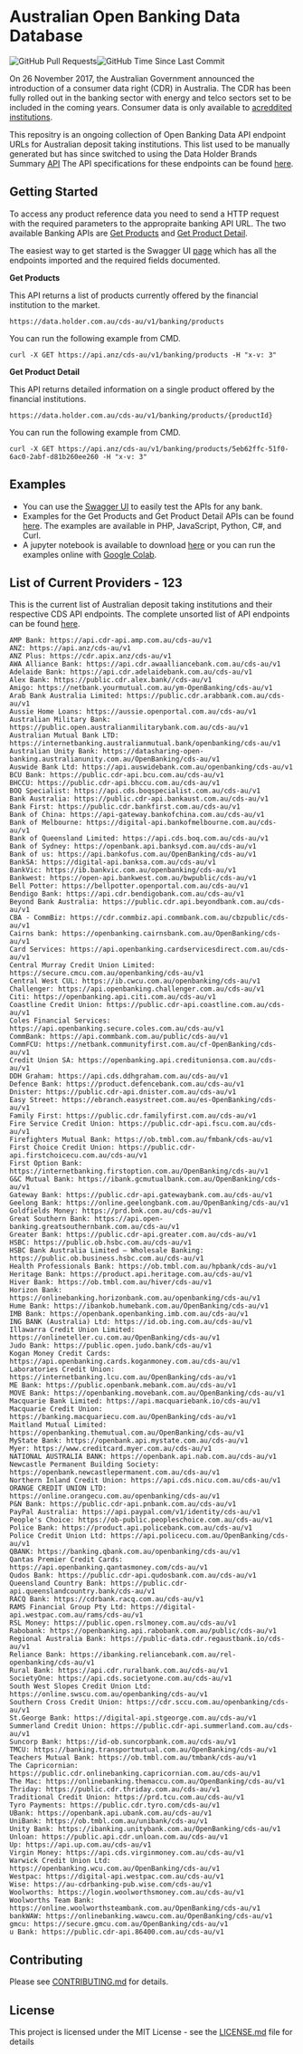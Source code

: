 # Australian Open Banking Data Database
<img alt="GitHub Pull Requests" src="https://img.shields.io/github/issues-pr/Uskompuf/Australian-Open-Banking-Data-Database.svg?sanitize=true"/><img alt="GitHub Time Since Last Commit" src="https://img.shields.io/github/last-commit/Uskompuf/Australian-Open-Banking-Data-Database.svg?sanitize=true"/>

On 26 November 2017, the Australian Government announced the introduction of a consumer data right (CDR) in Australia. The CDR has been fully rolled out in the banking sector with energy and telco sectors set to be included in the coming years. Consumer data is only available to [acreddited institutions](https://www.cdr.gov.au/find-a-provider?providerType=Data%2520Recipient).

This repositry is an ongoing collection of Open Banking Data API endpoint URLs for Australian deposit taking institutions. This list used to be manually generated but has since switched to using the Data Holder Brands Summary [API](https://www.cdr.gov.au/for-providers/how-find-data-holders-product-data-request-service) The API specifications for these endpoints can be found [here](https://consumerdatastandardsaustralia.github.io/standards/#future-dated-obligations).

## Getting Started ##

To access any product reference data you need to send a HTTP request with the required parameters to the appropraite banking API URL. The two available Banking APIs are [Get Products](https://consumerdatastandardsaustralia.github.io/standards/#get-products) and [Get Product Detail](https://consumerdatastandardsaustralia.github.io/standards/#get-product-detail).

The easiest way to get started is the Swagger UI [page](https://generator.swagger.io/?url=https://raw.githubusercontent.com/LukePrior/Australian-Open-Banking-Data-Database/main/examples/CDS-Products.yaml) which has all the endpoints imported and the required fields documented.

**Get Products**

This API returns a list of products currently offered by the financial institution to the market.

`https://data.holder.com.au/cds-au/v1/banking/products`

You can run the following example from CMD.

`curl -X GET https://api.anz/cds-au/v1/banking/products -H "x-v: 3"`

**Get Product Detail**

This API returns detailed information on a single product offered by the financial institutions.

`https://data.holder.com.au/cds-au/v1/banking/products/{productId}`

You can run the following example from CMD.

`curl -X GET https://api.anz/cds-au/v1/banking/products/5eb62ffc-51f0-6ac0-2abf-d81b260ee260 -H "x-v: 3"`

## Examples

- You can use the [Swagger UI](https://generator.swagger.io/?url=https://raw.githubusercontent.com/LukePrior/Australian-Open-Banking-Data-Database/main/examples/CDS-Products.yaml) to easily test the APIs for any bank.
- Examples for the Get Products and Get Product Detail APIs can be found [here](EXAMPLES.md). The examples are available in PHP, JavaScript, Python, C#, and Curl.
- A jupyter notebook is available to download [here](examples/Australian_Open_Banking_Data.ipynb) or you can run the examples online with [Google Colab](https://colab.research.google.com/drive/1P_Tlww5VWMXJx7qhmISrhaqgxbF-yZRs#offline=true&sandboxMode=true).

## List of Current Providers - <!-- COUNT -->123<!-- /COUNT -->

This is the current list of Australian deposit taking institutions and their respective CDS API endpoints. The complete unsorted list of API endpoints can be found [here](raw/complete.txt).

<!-- BRANDS -->
```
AMP Bank: https://api.cdr-api.amp.com.au/cds-au/v1
ANZ: https://api.anz/cds-au/v1
ANZ Plus: https://cdr.apix.anz/cds-au/v1
AWA Alliance Bank: https://api.cdr.awaalliancebank.com.au/cds-au/v1
Adelaide Bank: https://api.cdr.adelaidebank.com.au/cds-au/v1
Alex Bank: https://public.cdr.alex.bank//cds-au/v1
Amigo: https://netbank.yourmutual.com.au/ym-OpenBanking/cds-au/v1
Arab Bank Australia Limited: https://public.cdr.arabbank.com.au/cds-au/v1
Aussie Home Loans: https://aussie.openportal.com.au/cds-au/v1
Australian Military Bank: https://public.open.australianmilitarybank.com.au/cds-au/v1
Australian Mutual Bank LTD: https://internetbanking.australianmutual.bank/openbanking/cds-au/v1
Australian Unity Bank: https://datasharing-open-banking.australianunity.com.au/OpenBanking/cds-au/v1
Auswide Bank Ltd: https://api.auswidebank.com.au/openbanking/cds-au/v1
BCU Bank: https://public.cdr-api.bcu.com.au/cds-au/v1
BHCCU: https://public.cdr-api.bhccu.com.au/cds-au/v1
BOQ Specialist: https://api.cds.boqspecialist.com.au/cds-au/v1
Bank Australia: https://public.cdr-api.bankaust.com.au/cds-au/v1
Bank First: https://public.cdr.bankfirst.com.au/cds-au/v1
Bank of China: https://api-gateway.bankofchina.com.au/cds-au/v1
Bank of Melbourne: https://digital-api.bankofmelbourne.com.au/cds-au/v1
Bank of Queensland Limited: https://api.cds.boq.com.au/cds-au/v1
Bank of Sydney: https://openbank.api.banksyd.com.au/cds-au/v1
Bank of us: https://api.bankofus.com.au/OpenBanking/cds-au/v1
BankSA: https://digital-api.banksa.com.au/cds-au/v1
BankVic: https://ib.bankvic.com.au/openbanking/cds-au/v1
Bankwest: https://open-api.bankwest.com.au/bwpublic/cds-au/v1
Bell Potter: https://bellpotter.openportal.com.au/cds-au/v1
Bendigo Bank: https://api.cdr.bendigobank.com.au/cds-au/v1
Beyond Bank Australia: https://public.cdr.api.beyondbank.com.au/cds-au/v1
CBA - CommBiz: https://cdr.commbiz.api.commbank.com.au/cbzpublic/cds-au/v1
Cairns bank: https://openbanking.cairnsbank.com.au/OpenBanking/cds-au/v1
Card Services: https://api.openbanking.cardservicesdirect.com.au/cds-au/v1
Central Murray Credit Union Limited: https://secure.cmcu.com.au/openbanking/cds-au/v1
Central West CUL: https://ib.cwcu.com.au/openbanking/cds-au/v1
Challenger: https://api.openbanking.challenger.com.au/cds-au/v1
Citi: https://openbanking.api.citi.com.au/cds-au/v1
Coastline Credit Union: https://public.cdr-api.coastline.com.au/cds-au/v1
Coles Financial Services: https://api.openbanking.secure.coles.com.au/cds-au/v1
CommBank: https://api.commbank.com.au/public/cds-au/v1
CommFCU: https://netbank.communityfirst.com.au/cf-OpenBanking/cds-au/v1
Credit Union SA: https://openbanking.api.creditunionsa.com.au/cds-au/v1
DDH Graham: https://api.cds.ddhgraham.com.au/cds-au/v1
Defence Bank: https://product.defencebank.com.au/cds-au/v1
Dnister: https://public.cdr-api.dnister.com.au/cds-au/v1
Easy Street: https://ebranch.easystreet.com.au/es-OpenBanking/cds-au/v1
Family First: https://public.cdr.familyfirst.com.au/cds-au/v1
Fire Service Credit Union: https://public.cdr-api.fscu.com.au/cds-au/v1
Firefighters Mutual Bank: https://ob.tmbl.com.au/fmbank/cds-au/v1
First Choice Credit Union: https://public.cdr-api.firstchoicecu.com.au/cds-au/v1
First Option Bank: https://internetbanking.firstoption.com.au/OpenBanking/cds-au/v1
G&C Mutual Bank: https://ibank.gcmutualbank.com.au/OpenBanking/cds-au/v1
Gateway Bank: https://public.cdr-api.gatewaybank.com.au/cds-au/v1
Geelong Bank: https://online.geelongbank.com.au/OpenBanking/cds-au/v1
Goldfields Money: https://prd.bnk.com.au/cds-au/v1
Great Southern Bank: https://api.open-banking.greatsouthernbank.com.au/cds-au/v1
Greater Bank: https://public.cdr-api.greater.com.au/cds-au/v1
HSBC: https://public.ob.hsbc.com.au/cds-au/v1
HSBC Bank Australia Limited – Wholesale Banking: https://public.ob.business.hsbc.com.au/cds-au/v1
Health Professionals Bank: https://ob.tmbl.com.au/hpbank/cds-au/v1
Heritage Bank: https://product.api.heritage.com.au/cds-au/v1
Hiver Bank: https://ob.tmbl.com.au/hiver/cds-au/v1
Horizon Bank: https://onlinebanking.horizonbank.com.au/openbanking/cds-au/v1
Hume Bank: https://ibankob.humebank.com.au/OpenBanking/cds-au/v1
IMB Bank: https://openbank.openbanking.imb.com.au/cds-au/v1
ING BANK (Australia) Ltd: https://id.ob.ing.com.au/cds-au/v1
Illawarra Credit Union Limited: https://onlineteller.cu.com.au/OpenBanking/cds-au/v1
Judo Bank: https://public.open.judo.bank/cds-au/v1
Kogan Money Credit Cards: https://api.openbanking.cards.koganmoney.com.au/cds-au/v1
Laboratories Credit Union: https://internetbanking.lcu.com.au/OpenBanking/cds-au/v1
ME Bank: https://public.openbank.mebank.com.au/cds-au/v1
MOVE Bank: https://openbanking.movebank.com.au/OpenBanking/cds-au/v1
Macquarie Bank Limited: https://api.macquariebank.io/cds-au/v1
Macquarie Credit Union: https://banking.macquariecu.com.au/OpenBanking/cds-au/v1
Maitland Mutual Limited: https://openbanking.themutual.com.au/OpenBanking/cds-au/v1
MyState Bank: https://openbank.api.mystate.com.au/cds-au/v1
Myer: https://www.creditcard.myer.com.au/cds-au/v1
NATIONAL AUSTRALIA BANK: https://openbank.api.nab.com.au/cds-au/v1
Newcastle Permanent Building Society: https://openbank.newcastlepermanent.com.au/cds-au/v1
Northern Inland Credit Union: https://api.cds.nicu.com.au/cds-au/v1
ORANGE CREDIT UNION LTD: https://online.orangecu.com.au/openbanking/cds-au/v1
P&N Bank: https://public.cdr-api.pnbank.com.au/cds-au/v1
PayPal Australia: https://api.paypal.com/v1/identity/cds-au/v1
People's Choice: https://ob-public.peopleschoice.com.au/cds-au/v1
Police Bank: https://product.api.policebank.com.au/cds-au/v1
Police Credit Union Ltd: https://api.policecu.com.au/OpenBanking/cds-au/v1
QBANK: https://banking.qbank.com.au/openbanking/cds-au/v1
Qantas Premier Credit Cards: https://api.openbanking.qantasmoney.com/cds-au/v1
Qudos Bank: https://public.cdr-api.qudosbank.com.au/cds-au/v1
Queensland Country Bank: https://public.cdr-api.queenslandcountry.bank/cds-au/v1
RACQ Bank: https://cdrbank.racq.com.au/cds-au/v1
RAMS Financial Group Pty Ltd: https://digital-api.westpac.com.au/rams/cds-au/v1
RSL Money: https://public.open.rslmoney.com.au/cds-au/v1
Rabobank: https://openbanking.api.rabobank.com.au/public/cds-au/v1
Regional Australia Bank: https://public-data.cdr.regaustbank.io/cds-au/v1
Reliance Bank: https://ibanking.reliancebank.com.au/rel-openbanking/cds-au/v1
Rural Bank: https://api.cdr.ruralbank.com.au/cds-au/v1
SocietyOne: https://api.cds.societyone.com.au/cds-au/v1
South West Slopes Credit Union Ltd: https://online.swscu.com.au/openbanking/cds-au/v1
Southern Cross Credit Union: https://cdr.sccu.com.au/openbanking/cds-au/v1
St.George Bank: https://digital-api.stgeorge.com.au/cds-au/v1
Summerland Credit Union: https://public.cdr-api.summerland.com.au/cds-au/v1
Suncorp Bank: https://id-ob.suncorpbank.com.au/cds-au/v1
TMCU: https://banking.transportmutual.com.au/OpenBanking/cds-au/v1
Teachers Mutual Bank: https://ob.tmbl.com.au/tmbank/cds-au/v1
The Capricornian: https://public.cdr.onlinebanking.capricornian.com.au/cds-au/v1
The Mac: https://onlinebanking.themaccu.com.au/OpenBanking/cds-au/v1
Thriday: https://public.cdr.thriday.com.au/cds-au/v1
Traditional Credit Union: https://prd.tcu.com.au/cds-au/v1
Tyro Payments: https://public.cdr.tyro.com/cds-au/v1
UBank: https://openbank.api.ubank.com.au/cds-au/v1
UniBank: https://ob.tmbl.com.au/unibank/cds-au/v1
Unity Bank: https://ibanking.unitybank.com.au/OpenBanking/cds-au/v1
Unloan: https://public.api.cdr.unloan.com.au/cds-au/v1
Up: https://api.up.com.au/cds-au/v1
Virgin Money: https://api.cds.virginmoney.com.au/cds-au/v1
Warwick Credit Union Ltd: https://openbanking.wcu.com.au/OpenBanking/cds-au/v1
Westpac: https://digital-api.westpac.com.au/cds-au/v1
Wise: https://au-cdrbanking-pub.wise.com/cds-au/v1
Woolworths: https://login.woolworthsmoney.com.au/cds-au/v1
Woolworths Team Bank: https://online.woolworthsteambank.com.au/OpenBanking/cds-au/v1
bankWAW: https://onlinebanking.wawcu.com.au/OpenBanking/cds-au/v1
gmcu: https://secure.gmcu.com.au/OpenBanking/cds-au/v1
u Bank: https://public.cdr-api.86400.com.au/cds-au/v1
```
<!-- /BRANDS -->

## Contributing

Please see [CONTRIBUTING.md](CONTRIBUTING.md) for details.

## License

This project is licensed under the MIT License - see the [LICENSE.md](LICENSE.md) file for details
